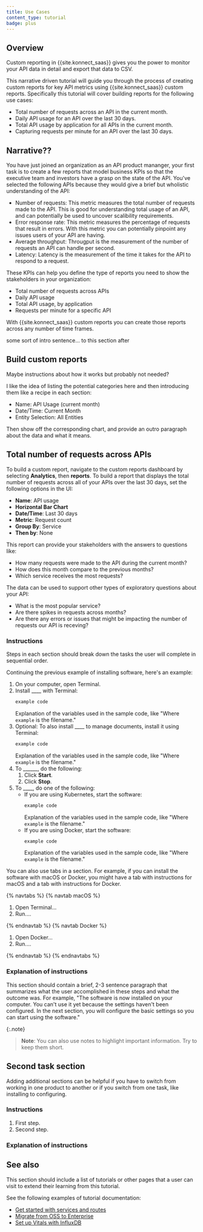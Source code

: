 ```yaml
---
title: Use Cases
content_type: tutorial
badge: plus
---
```


##  Overview
Custom reporting in {{site.konnect_saas}} gives you the power to monitor your API data in detail and export that data to CSV. 

This narrative driven tutorial will guide you through the process of creating custom reports for key API metrics using {{site.konnect_saas}} custom reports. Specifically this tutorial will cover building reports for the following use cases:

* Total number of requests across an API in the current month.
* Daily API usage for an API over the last 30 days. 
* Total API usage by application for all APIs in the current month. 
* Capturing requests per minute for an API over the last 30 days. 

## Narrative?? 

You have just joined an organization as an API product mananger, your first task is to create a few reports that model business KPIs so that the executive team and investors have a grasp on the state of the API. You've selected the following APIs because they would give a brief but wholistic understanding of the API: 

* Number of requests: This metric measures the total number of requests made to the API. This is good for understanding total usage of an API, and can potentially be used to uncover scalibility requirements. 
* Error response rate: This metric measures the percentage of requests that result in errors. With this metric you can potentially pinpoint any issues users of your API are having. 
* Average throughput: Througput is the measurement of the number of requests an API can handle per second. 
* Latency: Latency is the measurement of the time it takes for the API to respond to a request. 

These KPIs can help you define the type of reports you need to show the stakeholders in your organization:

* Total number of requests across APIs 
* Daily API usage 
* Total API usage, by application
* Requests per minute for a specific API 

With {{site.konnect_saas}} custom reports you can create those reports across any number of time frames.

some sort of intro sentence... to this section after 
## Build custom reports 
Maybe instructions about how it works but probably not needed? 

I like the idea of listing the potential categories here and then introducing them like a recipe in each section: 

* Name: API Usage (current month)
* Date/Time: Current Month
* Entity Selection: All Entities

Then show off the corresponding chart, and provide an outro paragraph about the data and what it means. 

## Total number of requests across APIs 

To build a custom report, navigate to the custom reports dashboard by selecting **Analytics**, then **reports**. To build a report that displays the total number of requests across all of your APIs over the last 30 days, set the following options in the UI: 

* **Name**: API usage
* **Horizontal Bar Chart**
* **Date/Time**: Last 30 days
* **Metric**: Request count
* **Group By**: Service
* **Then by**: None

<picture>

This report can provide your stakeholders with the answers to questions like:

* How many requests were made to the API during the current month? 
* How does this month compare to the previous months? 
* Which service receives the most requests?

The data can be used to support other types of exploratory questions about your API: 

* What is the most popular service? 
* Are there spikes in requests across months? 
* Are there any errors or issues that might be impacting the number of requests our API is receving? 


### Instructions

Steps in each section should break down the tasks the user will complete in sequential order.

Continuing the previous example of installing software, here's an example:

1. On your computer, open Terminal.
1. Install ____ with Terminal:
    ```sh
    example code
    ```
    Explanation of the variables used in the sample code, like "Where `example` is the filename."
1. Optional: To also install ____ to manage documents, install it using Terminal:
    ```sh
    example code
    ```
    Explanation of the variables used in the sample code, like "Where `example` is the filename."
1. To ______, do the following:
    1. Click **Start**.
    1. Click **Stop**.
1. To ____, do one of the following:
    * If you are using Kubernetes, start the software:
        ```sh
        example code
        ```
        Explanation of the variables used in the sample code, like "Where `example` is the filename."
    * If you are using Docker, start the software:
        ```sh
        example code
        ```
        Explanation of the variables used in the sample code, like "Where `example` is the filename."

You can also use tabs in a section. For example, if you can install the software with macOS or Docker, you might have a tab with instructions for macOS and a tab with instructions for Docker.

{% navtabs %}
{% navtab macOS %}

1. Open Terminal...
1. Run....

{% endnavtab %}
{% navtab Docker %}

1. Open Docker...
1. Run....

{% endnavtab %}
{% endnavtabs %}

### Explanation of instructions <!-- Optional, but recommended -->

This section should contain a brief, 2-3 sentence paragraph that summarizes what the user accomplished in these steps and what the outcome was. For example, "The software is now installed on your computer. You can't use it yet because the settings haven't been configured. In the next section, you will configure the basic settings so you can start using the software." 

{:.note}
> **Note**: You can also use notes to highlight important information. Try to keep them short.

## Second task section <!-- Optional -->

Adding additional sections can be helpful if you have to switch from working in one product to another or if you switch from one task, like installing to configuring. 

### Instructions

1. First step.
1. Second step.

### Explanation of instructions <!-- Optional, but recommended -->

## See also <!-- Optional, but recommended -->

This section should include a list of tutorials or other pages that a user can visit to extend their learning from this tutorial.

See the following examples of tutorial documentation:
* [Get started with services and routes](https://docs.konghq.com/gateway/latest/get-started/services-and-routes/)
* [Migrate from OSS to Enterprise](https://docs.konghq.com/gateway/latest/migrate-ce-to-ke/)
* [Set up Vitals with InfluxDB](https://docs.konghq.com/gateway/latest/kong-enterprise/analytics/influx-strategy/)